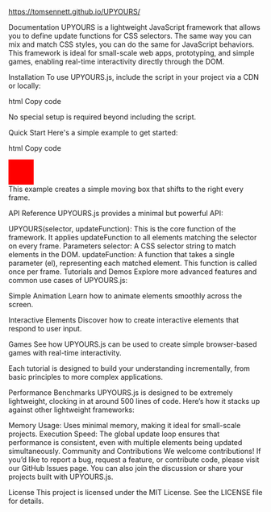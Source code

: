 https://tomsennett.github.io/UPYOURS/

Documentation
UPYOURS is a lightweight JavaScript framework that allows you to define update functions for CSS selectors. The same way you can mix and match CSS styles, you can do the same for JavaScript behaviors. This framework is ideal for small-scale web apps, prototyping, and simple games, enabling real-time interactivity directly through the DOM.

Installation
To use UPYOURS.js, include the script in your project via a CDN or locally:

html
Copy code
<script src="https://cdn.jsdelivr.net/gh/tomsennett/UPYOURS@main/upyours.js"></script>
No special setup is required beyond including the script.

Quick Start
Here's a simple example to get started:

html
Copy code
<!DOCTYPE html>
<html lang="en">
<head>
  <meta charset="UTF-8">
  <meta name="viewport" content="width=device-width, initial-scale=1.0">
  <title>UPYOURS.js Example</title>
</head>
<body>
  <div id="moving-box" style="width: 50px; height: 50px; background-color: red;"></div>
  
  <script src="upyours.js"></script>
  <script>
    UPYOURS('#moving-box', function(el) {
      el.style.left = (parseInt(el.style.left || 0) + 1) + 'px';
    });
  </script>
</body>
</html>
This example creates a simple moving box that shifts to the right every frame.

API Reference
UPYOURS.js provides a minimal but powerful API:

UPYOURS(selector, updateFunction): This is the core function of the framework. It applies updateFunction to all elements matching the selector on every frame.
Parameters
selector: A CSS selector string to match elements in the DOM.
updateFunction: A function that takes a single parameter (el), representing each matched element. This function is called once per frame.
Tutorials and Demos
Explore more advanced features and common use cases of UPYOURS.js:

Simple Animation
Learn how to animate elements smoothly across the screen.

Interactive Elements
Discover how to create interactive elements that respond to user input.

Games
See how UPYOURS.js can be used to create simple browser-based games with real-time interactivity.

Each tutorial is designed to build your understanding incrementally, from basic principles to more complex applications.

Performance Benchmarks
UPYOURS.js is designed to be extremely lightweight, clocking in at around 500 lines of code. Here’s how it stacks up against other lightweight frameworks:

Memory Usage: Uses minimal memory, making it ideal for small-scale projects.
Execution Speed: The global update loop ensures that performance is consistent, even with multiple elements being updated simultaneously.
Community and Contributions
We welcome contributions! If you’d like to report a bug, request a feature, or contribute code, please visit our GitHub Issues page. You can also join the discussion or share your projects built with UPYOURS.js.

License
This project is licensed under the MIT License. See the LICENSE file for details.
